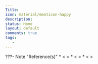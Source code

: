 ```yaml
---
Title: 
icon: material/emoticon-happy
description: 
status: Home
layout: default
comments: true
tags:
   -
---
```


???- Note "Reference(s)"
    * <  >
    * <  >
    * <  >

<div id="disqus_thread"></div>
<script>
    (function() { 
    var d = document, s = d.createElement('script');
    s.src = 'https://nr1-1.disqus.com/embed.js';
    s.setAttribute('data-timestamp', +new Date());
    (d.head || d.body).appendChild(s);
    })();
</script>
